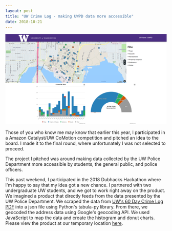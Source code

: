 ```yaml
---
layout: post
title: "UW Crime Log - making UWPD data more accessible"
date: 2018-10-21
---
```

<a href="https://baddawgs.andrey.ninja">
<img class="link post" src="https://github.com/kairstenfay/kairstenfay.github.io/blob/master/images/baddawgs-home.png?raw=true" 
/></a>

Those of you who know me may know that earlier this year, I participated in a
Amazon Catalyst/UW CoMotion competition and pitched an idea to the board. I made
it to the final round, where unfortunately I was not selected to proceed.

The project I pitched was around making data collected by the UW Police Department
more accessible by students, the general public, and police officers.

This past weekend, I participated in the 2018 Dubhacks Hackathon where I'm
happy to say that my idea got a new chance. I partnered with two undergraduate
UW students, and we got to work right away on the product. We imagined a product
that directly feeds from the data presented by the UW Police Department. We
scraped the data from [UW's 60 Day Crime Log PDF](http://police.uw.edu/crimedata/60daylog/) into a json file using Python's tabula-py library.
From there, we geocoded the address data using Google's geocoding API. We used
JavaScript to map the data and create the histogram and donut charts. Please
view the product at our temporary location [here](https://baddawgs.andrey.ninja).
